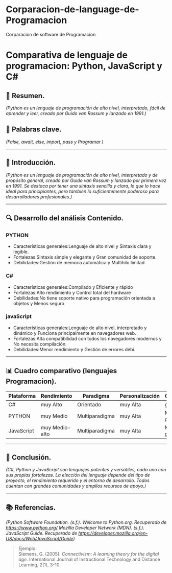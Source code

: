 # Corparacion-de-language-de-Programacion
Corparacion de software de Programacion
# Comparativa de lenguaje de programacion: Python, JavaScript y C#

## 📝 Resumen.
*(Python es un lenguaje de programación de alto nivel, interpretado, fácil de aprender y leer, creado por Guido van Rossum y lanzado en 1991.)*

## 🔑 Palabras clave.
*(False, await, else, import, pass y Programar )*

---

## 🎯 Introducción.
*(Python es un lenguaje de programación de alto nivel, interpretado y de propósito general, creado por Guido van Rossum y lanzado por primera vez en 1991. Se destaca por tener una sintaxis sencilla y clara, lo que lo hace ideal para principiantes, pero también lo suficientemente poderoso para desarrolladores profesionales.)*

---

## 🔍 Desarrollo del análisis Contenido.

### PYTHON
- Características generales:Lenguaje de alto nivel y Sintaxis clara y legible.
- Fortalezas:Sintaxis simple y elegante y Gran comunidad de soporte.
- Debilidades:Gestión de memoria automática y Multihilo limitad

### C#
- Características generales:Compilado y Eficiente y rápido
- Fortalezas:Alto rendimiento y Control total del hardware 
- Debilidades:No tiene soporte nativo para programación orientada a objetos y Menos seguro

### javaScript
- Características generales:Lenguaje de alto nivel, interpretado y dinámico y Funciona principalmente en navegadores web.
- Fortalezas:Alta compatibilidad con todos los navegadores modernos y No necesita compilación.
- Debilidades:Menor rendimiento  y Gestión de errores débi.

---

## 📊 Cuadro comparativo (lenguajes Programacion).

| Plataforma | Rendimiento  | Paradigma    | Personalización | Comunidad |
|------------|--------------|--------------|-----------------|-----------|
| C#         |  muy Alto    | Orientado    |    muy Alta     |  grande   |
| PYTHON     |  muy Medio   |Multiparadigma|    muy Alta     |Muy grande |
| JavaScript |muy Medio-alto|Multiparadigma|    muy Alta     |Muy grande |

---

## 🧠 Conclusión.
*(C#, Python y JavaScript son lenguajes potentes y versátiles, cada uno con sus propias fortalezas. La elección del lenguaje depende del tipo de proyecto, el rendimiento requerido y el entorno de desarrollo. Todos cuentan con grandes comunidades y amplios recursos de apoyo.)*

---

## 📚 Referencias.
*(Python Software Foundation. (s.f.). Welcome to Python.org. Recuperado de https://www.python.org/ Mozilla Developer Network (MDN). (s.f.). JavaScript Guide. Recuperado de https://developer.mozilla.org/en-US/docs/Web/JavaScript/Guide)*

> Ejemplo:  
> Siemens, G. (2005). *Connectivism: A learning theory for the digital age*. International Journal of Instructional Technology and Distance Learning, 2(1), 3-10.
